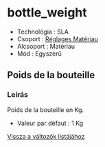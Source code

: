 # bottle\_weight

* Technológia : SLA
* Csoport : [Réglages Matériau](../sla_printer/sla_parameters.md)
* Alcsoport : Matériau
* Mód : Egyszerű

## Poids de la bouteille

### Leírás

Poids de la bouteille en Kg.

* Valeur par défaut : 1 Kg

[Vissza a változók listájához](variable_list.md)

